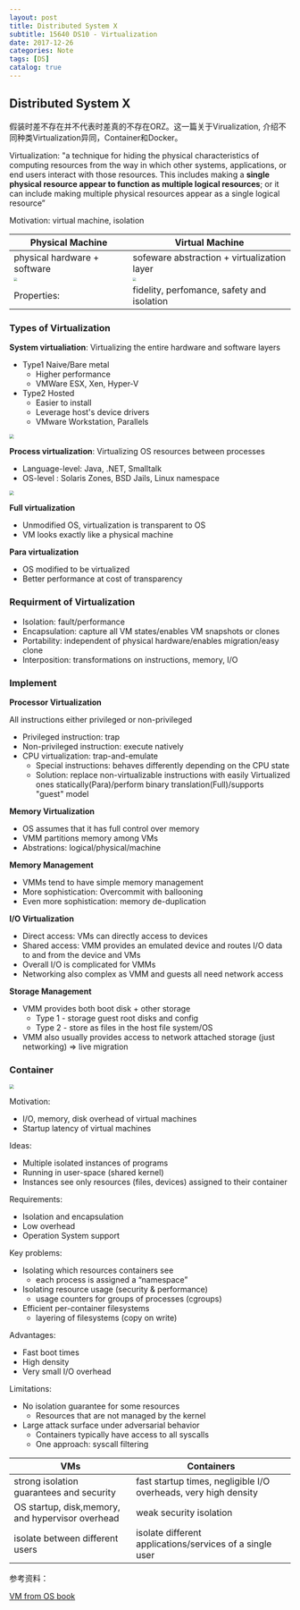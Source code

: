 ```yaml
---
layout: post
title: Distributed System X
subtitle: 15640 DS10 - Virtualization
date: 2017-12-26
categories: Note
tags: [DS]
catalog: true
---
```


## Distributed System X

假装时差不存在并不代表时差真的不存在ORZ。这一篇关于Virualization, 介绍不同种类Virtualization异同，Container和Docker。

Virtualization: "a technique for hiding the physical characteristics of computing resources from the way in which other systems, applications, or end users interact with those resources. This includes making a **single physical resource appear to function as multiple logical resources**; or it can include making multiple physical resources appear as a single logical resource”

Motivation: virtual machine, isolation

| Physical Machine                         | Virtual Machine                          |
| ---------------------------------------- | ---------------------------------------- |
| physical hardware + software             | sofeware abstraction + virtualization layer |
| <img src="https://raw.githubusercontent.com/YijiaJin/Plot/master/physical.png" style="zoom:40%"> | <img src="https://raw.githubusercontent.com/YijiaJin/Plot/master/vm.png" style="zoom:40%"> |
| Properties:                              | fidelity, perfomance, safety and isolation |

### Types of Virtualization

**System virtualiation**: Virtualizing the entire hardware and software layers

* Type1 Naive/Bare metal
  * Higher performance
  * VMWare ESX, Xen, Hyper-V
* Type2 Hosted
  * Easier to install
  * Leverage host's device drivers
  * VMware Workstation, Parallels

<img src="https://raw.githubusercontent.com/YijiaJin/Plot/master/systemVM.png" style="zoom:50%">

**Process virtualization**: Virtualizing OS resources between processes

* Language-level: Java, .NET, Smalltalk
* OS-level : Solaris Zones, BSD Jails, Linux namespace

<img src="https://raw.githubusercontent.com/YijiaJin/Plot/master/processVM.png" style="zoom:50%">

**Full virtualization**

* Unmodified OS, virtualization is transparent to OS
* VM looks exactly like a physical machine

**Para virtualization**

* OS modified to be virtualized
* Better performance at cost of transparency

### Requirment of Virtualization

* Isolation: fault/performance
* Encapsulation: capture all VM states/enables VM snapshots or clones
* Portability: independent of physical hardware/enables migration/easy clone
* Interposition: transformations on instructions, memory, I/O

### Implement

**Processor Virtualization**

All instructions either privileged or non-privileged

* Privileged instruction: trap
* Non-privileged instruction: execute natively
* CPU virtualization: trap-and-emulate
    * Special instructions: behaves differently depending on the CPU state
    * Solution: replace non-virtualizable instructions with easily Virtualized ones statically(Para)/perform binary translation(Full)/supports "guest" model

**Memory Virtualization**

* OS assumes that it has full control over memory
* VMM partitions memory among VMs
* Abstrations: logical/physical/machine

**Memory Management**

* VMMs tend to have simple memory management
* More sophistication: Overcommit with ballooning
* Even more sophistication: memory de-duplication

**I/O Virtualization**

* Direct access: VMs can directly access to devices
* Shared access: VMM provides an emulated device and routes I/O data to and from the device and VMs
* Overall I/O is complicated for VMMs
* Networking also complex as VMM and guests all need network access

**Storage Management**

* VMM provides both boot disk + other storage
  * Type 1 - storage guest root disks and config 
  * Type 2 - store as files in the host file system/OS
* VMM also usually provides access to network attached storage (just networking) => live migration

### Container

<img src="https://raw.githubusercontent.com/YijiaJin/Plot/master/container.png" style="zoom:50%">

Motivation:

* I/O, memory, disk overhead of virtual machines
* Startup latency of virtual machines

Ideas:

* Multiple isolated instances of programs 
* Running in user-space (shared kernel)
* Instances see only resources (files, devices) assigned to their container

Requirements:

* Isolation and encapsulation
* Low overhead
* Operation System support

Key problems:

* Isolating which resources containers see 
  * each process is assigned a “namespace”
* Isolating resource usage (security & performance) 
  * usage counters for groups of processes (cgroups)
* Efficient per-container filesystems
  * layering of filesystems (copy on write)

Advantages:

* Fast boot times
* High density
* Very small I/O overhead

Limitations:

* No isolation guarantee for some resources
  * Resources that are not managed by the kernel
* Large attack surface under adversarial behavior
  * Containers typically have access to all syscalls
  * One approach: syscall filtering

| VMs                                      | Containers                               |
| ---------------------------------------- | ---------------------------------------- |
| strong isolation guarantees and security | fast startup times, negligible I/O overheads, very high density |
| OS startup, disk,memory, and hypervisor overhead | weak security isolation                  |
| isolate between different users          | isolate different applications/services of a single user |



参考资料：

[VM from OS book](http://pages.cs.wisc.edu/~remzi/OSTEP/vmm-intro.pdf)